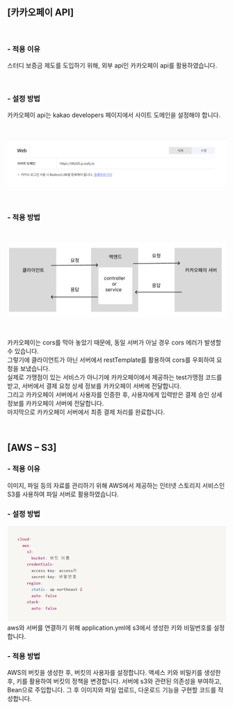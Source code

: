 ## [카카오페이 API]
<br/>

### - 적용 이유

스터디 보증금 제도를 도입하기 위해, 외부 api인 카카오페이 api를 활용하였습니다.

<br/>

### - 설정 방법

카카오페이 api는 kakao developers 페이지에서 사이트 도메인을 설정해야 합니다.

<br/>

![Alt text](image-2.png)

<br/>

### - 적용 방법

<br/>

![Alt text](image.png)

<br/>

카카오페이는 cors를 막아 놓았기 때문에, 동일 서버가 아닐 경우 cors 에러가 발생할 수 있습니다.<br/>
그렇기에 클라이언트가 아닌 서버에서 restTemplate를 활용하여 cors를 우회하여 요청을 보냈습니다. <br/>
실제로 가맹점이 있는 서비스가 아니기에 카카오페이에서 제공하는 test가맹점 코드를 받고, 서버에서 결제 요청 상세 정보를 카카오페이 서버에 전달합니다. <br/>
그리고 카카오페이 서버에서 사용자를 인증한 후, 사용자에게 입력받은 결제 승인 상세 정보를 카카오페이 서버에 전달합니다. <br/>
마지막으로 카카오페이 서버에서 최종 결제 처리를 완료합니다.

<br/>

## [AWS – S3]<br/>
### - 적용 이유
이미지, 파일 등의 자료를 관리하기 위해 AWS에서 제공하는 인터넷 스토리지 서비스인 S3를 사용하여 파일 서버로 활용하였습니다.
### - 설정 방법
![Alt text](image-3.png)
<br/>
aws와 서버를 연결하기 위해 application.yml에 s3에서 생성한 키와 비밀번호를 설정합니다.<br/>

### - 적용 방법

AWS의 버킷을 생성한 후, 버킷의 사용자를 설정합니다. 액세스 키와 비밀키를 생성한 후, 키를 활용하여 버킷의 정책을 변경합니다. 서버에 s3와 관련된 의존성을 부여하고, Bean으로 주입합니다. 그 후 이미지와 파일 업로드, 다운로드 기능을 구현할 코드를 작성합니다.
